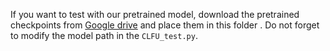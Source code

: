 If you want to test with our pretrained model, download the pretrained checkpoints from [Google drive](https://drive.google.com/drive/folders/1O33zhb96jSx4_IUvNMwPWIS1Gt63CZP9?usp=drive_link) and place them in this folder . Do not forget to modify the model path in the ``CLFU_test.py``.
